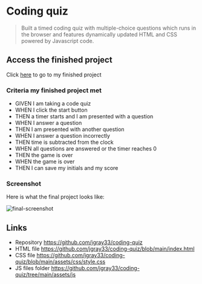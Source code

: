 # Coding quiz

> Built a timed coding quiz with multiple-choice questions which runs in the browser and features dynamically updated HTML and CSS powered by Javascript code.

## Access the finished project

Click [here](https://jgray33.github.io/coding-quiz/) to go to my finished project 

### Criteria my finished project met


* GIVEN I am taking a code quiz
* WHEN I click the start button
* THEN a timer starts and I am presented with a question
* WHEN I answer a question
* THEN I am presented with another question
* WHEN I answer a question incorrectly
* THEN time is subtracted from the clock
* WHEN all questions are answered or the timer reaches 0
* THEN the game is over
* WHEN the game is over
* THEN I can save my initials and my score

### Screenshot

Here is what the final project looks like:

![final-screenshot](https://user-images.githubusercontent.com/95051960/149415701-e36a82f0-9dc4-4528-adaf-a2fe042c6fcc.png)



## Links
- Repository https://github.com/jgray33/coding-quiz 
- HTML file https://github.com/jgray33/coding-quiz/blob/main/index.html 
- CSS file https://github.com/jgray33/coding-quiz/blob/main/assets/css/style.css 
- JS files folder https://github.com/jgray33/coding-quiz/tree/main/assets/js
